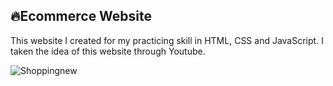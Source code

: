 🔥Ecommerce Website
------------------------------------------------------------------------------------------------------------------------------------------------------------------------
This website I created for my practicing skill in HTML, CSS and JavaScript.
I taken the idea of this website through Youtube.

![Shoppingnew](https://user-images.githubusercontent.com/110657130/190890677-c130d9cd-c543-4ec6-babe-c5054876cc95.png)
